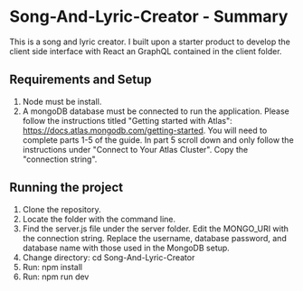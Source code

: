 # Song-And-Lyric-Creator - Summary
This is a song and lyric creator. I built upon a starter product to develop the client side interface with React an GraphQL contained in the client folder.

## Requirements and Setup
1. Node must be install.
2. A mongoDB database must be connected to run the application. Please follow the instructions titled "Getting started with Atlas": https://docs.atlas.mongodb.com/getting-started. You will need to complete parts 1-5 of the guide. In part 5 scroll down and only follow the instructions under "Connect to Your Atlas Cluster". Copy the "connection string".

## Running the project 
1. Clone the repository.
2. Locate the folder with the command line.
3. Find the server.js file under the server folder. Edit the MONGO_URI with the connection string. Replace the username, database password, and database name with those used in the MongoDB setup.
4. Change directory: cd Song-And-Lyric-Creator
4. Run: npm install
5. Run: npm run dev
